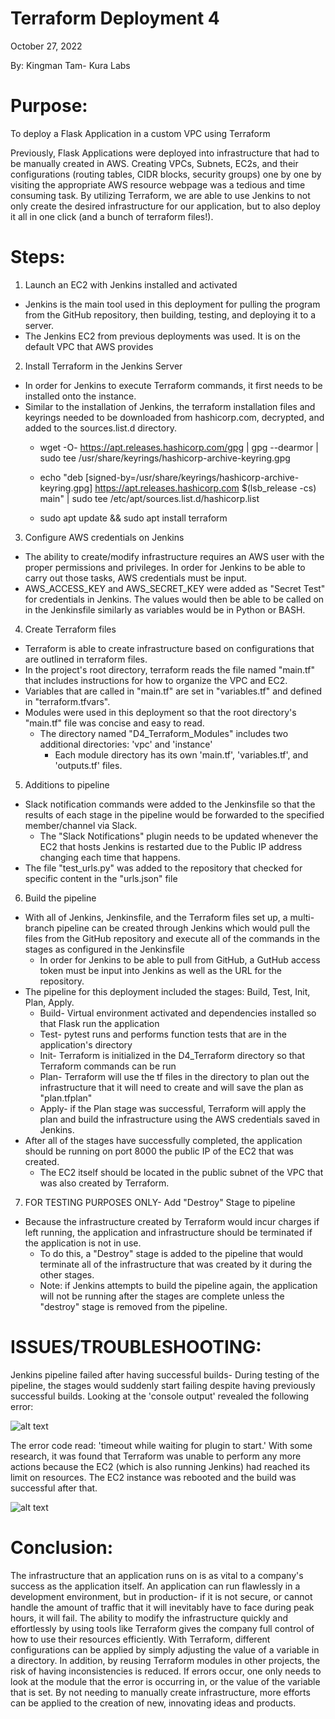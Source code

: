 
# Terraform Deployment 4
October 27, 2022

By: Kingman Tam- Kura Labs

# Purpose:

To deploy a Flask Application in a custom VPC using Terraform

Previously, Flask Applications were deployed into infrastructure that had to be manually created in AWS. Creating VPCs, Subnets, EC2s, and their configurations (routing tables, CIDR blocks, security groups) one by one by visiting the appropriate AWS resource webpage was a tedious and time consuming task. By utilizing Terraform, we are able to use Jenkins to not only create the desired infrastructure for our application, but to also deploy it all in one click (and a bunch of terraform files!).

# Steps:

1. Launch an EC2 with Jenkins installed and activated

- Jenkins is the main tool used in this deployment for pulling the program from the GitHub repository, then building, testing, and deploying it to a server.
- The Jenkins EC2 from previous deployments was used. It is on the default VPC that AWS provides

2. Install Terraform in the Jenkins Server

- In order for Jenkins to execute Terraform commands, it first needs to be installed onto the instance.
- Similar to the installation of Jenkins, the terraform installation files and keyrings needed to be downloaded from hashicorp.com, decrypted, and added to the sources.list.d directory.
  - wget -O- https://apt.releases.hashicorp.com/gpg | gpg --dearmor | sudo tee /usr/share/keyrings/hashicorp-archive-keyring.gpg

  - echo "deb [signed-by=/usr/share/keyrings/hashicorp-archive-keyring.gpg] https://apt.releases.hashicorp.com $(lsb\_release -cs) main" | sudo tee /etc/apt/sources.list.d/hashicorp.list

  - sudo apt update && sudo apt install terraform

3. Configure AWS credentials on Jenkins

- The ability to create/modify infrastructure requires an AWS user with the proper permissions and privileges. In order for Jenkins to be able to carry out those tasks, AWS credentials must be input.
- AWS\_ACCESS\_KEY and AWS\_SECRET\_KEY were added as "Secret Test" for credentials in Jenkins. The values would then be able to be called on in the Jenkinsfile similarly as variables would be in Python or BASH.

4. Create Terraform files

- Terraform is able to create infrastructure based on configurations that are outlined in terraform files.
- In the project's root directory, terraform reads the file named "main.tf" that includes instructions for how to organize the VPC and EC2.
- Variables that are called in "main.tf" are set in "variables.tf" and defined in "terraform.tfvars".
- Modules were used in this deployment so that the root directory's "main.tf" file was concise and easy to read.
  - The directory named "D4\_Terraform\_Modules" includes two additional directories: 'vpc' and 'instance'
    - Each module directory has its own 'main.tf', 'variables.tf', and 'outputs.tf' files.

5. Additions to pipeline

- Slack notification commands were added to the Jenkinsfile so that the results of each stage in the pipeline would be forwarded to the specified member/channel via Slack.
  - The "Slack Notifications" plugin needs to be updated whenever the EC2 that hosts Jenkins is restarted due to the Public IP address changing each time that happens.
- The file "test\_urls.py" was added to the repository that checked for specific content in the "urls.json" file

6. Build the pipeline

- With all of Jenkins, Jenkinsfile, and the Terraform files set up, a multi-branch pipeline can be created through Jenkins which would pull the files from the GitHub repository and execute all of the commands in the stages as configured in the Jenkinsfile
  - In order for Jenkins to be able to pull from GitHub, a GutHub access token must be input into Jenkins as well as the URL for the repository.
- The pipeline for this deployment included the stages: Build, Test, Init, Plan, Apply.
  - Build- Virtual environment activated and dependencies installed so that Flask run the application
  - Test- pytest runs and performs function tests that are in the application's directory
  - Init- Terraform is initialized in the D4\_Terraform directory so that Terraform commands can be run
  - Plan- Terraform will use the tf files in the directory to plan out the infrastructure that it will need to create and will save the plan as "plan.tfplan"
  - Apply- if the Plan stage was successful, Terraform will apply the plan and build the infrastructure using the AWS credentials saved in Jenkins.
- After all of the stages have successfully completed, the application should be running on port 8000 the public IP of the EC2 that was created.
  - The EC2 itself should be located in the public subnet of the VPC that was also created by Terraform.

7. FOR TESTING PURPOSES ONLY- Add "Destroy" Stage to pipeline

- Because the infrastructure created by Terraform would incur charges if left running, the application and infrastructure should be terminated if the application is not in use.
  - To do this, a "Destroy" stage is added to the pipeline that would terminate all of the infrastructure that was created by it during the other stages.
  - Note: if Jenkins attempts to build the pipeline again, the application will not be running after the stages are complete unless the "destroy" stage is removed from the pipeline.

# ISSUES/TROUBLESHOOTING:

Jenkins pipeline failed after having successful builds- During testing of the pipeline, the stages would suddenly start failing despite having previously successful builds. Looking at the 'console output' revealed the following error:

![alt text](https://github.com/KingmanT/Flask_Application-Terraform_Deployment/blob/main/images/Plan%20fail%20timeout.PNG)

The error code read: 'timeout while waiting for plugin to start.' With some research, it was found that Terraform was unable to perform any more actions because the EC2 (which is also running Jenkins) had reached its limit on resources. The EC2 instance was rebooted and the build was successful after that.

![alt text](https://github.com/KingmanT/Flask_Application-Terraform_Deployment/blob/main/images/Jenkins%20Builds.PNG)

# Conclusion:

The infrastructure that an application runs on is as vital to a company's success as the application itself. An application can run flawlessly in a development environment, but in production- if it is not secure, or cannot handle the amount of traffic that it will inevitably have to face during peak hours, it will fail. The ability to modify the infrastructure quickly and effortlessly by using tools like Terraform gives the company full control of how to use their resources efficiently. With Terraform, different configurations can be applied by simply adjusting the value of a variable in a directory. In addition, by reusing Terraform modules in other projects, the risk of having inconsistencies is reduced. If errors occur, one only needs to look at the module that the error is occurring in, or the value of the variable that is set. By not needing to manually create infrastructure, more efforts can be applied to the creation of new, innovating ideas and products.
